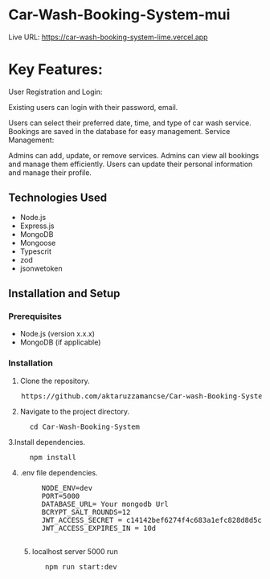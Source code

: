 # Car-Wash-Booking-System-mui

Live URL: https://car-wash-booking-system-lime.vercel.app

# Key Features:

User Registration and Login:

Existing users can login with their password, email.

Users can select their preferred date, time, and type of car wash service.
Bookings are saved in the database for easy management.
Service Management:

Admins can add, update, or remove services.
Admins can view all bookings and manage them efficiently.
Users can update their personal information and manage their profile.

## Technologies Used

- Node.js
- Express.js
- MongoDB
- Mongoose
- Typescrit
- zod
- jsonwetoken

## Installation and Setup

### Prerequisites

- Node.js (version x.x.x)
- MongoDB (if applicable)

### Installation

1. Clone the repository.
<pre>
   https://github.com/aktaruzzamancse/Car-wash-Booking-System
</pre>

2. Navigate to the project directory.

<pre>
     cd Car-Wash-Booking-System
</pre>

3.Install dependencies.

<pre>
     npm install
</pre>

4. .env file dependencies.
   <pre>
        NODE_ENV=dev
        PORT=5000
        DATABASE_URL= Your mongodb Url
        BCRYPT_SALT_ROUNDS=12
        JWT_ACCESS_SECRET = c14142bef6274f4c683a1efc828d8d5c9322f131bd3a04798d33296bf2ddf111
        JWT_ACCESS_EXPIRES_IN = 10d
   
   </pre>

   5. localhost server 5000 run
      <pre>
         npm run start:dev
      </pre>
